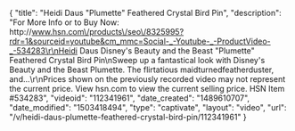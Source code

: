 {
    "title": "Heidi Daus \"Plumette\" Feathered Crystal Bird Pin",
    "description": "For More Info or to Buy Now: http:\/\/www.hsn.com\/products\/seo\/8325995?rdr=1&sourceid=youtube&cm_mmc=Social-_-Youtube-_-ProductVideo-_-534283\r\nHeidi Daus Disney's Beauty and the Beast \"Plumette\" Feathered Crystal Bird Pin\nSweep up a fantastical look with Disney's Beauty and the Beast Plumette. The flirtatious maidturnedfeatherduster, and...\r\nPrices shown on the previously recorded video may not represent the current price.  View hsn.com to view the current selling price. HSN Item #534283",
    "videoid": "112341961",
    "date_created": "1489610707",
    "date_modified": "1503418494",
    "type": "captivate",
    "layout": "video",
    "url": "\/v\/heidi-daus-plumette-feathered-crystal-bird-pin\/112341961"
}